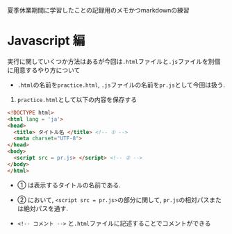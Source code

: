 夏季休業期間に学習したことの記録用のメモかつmarkdownの練習

# Javascript 編

実行に関していくつか方法はあるが今回は`.html`ファイルと`.js`ファイルを別個に用意するやり方について


- `.html`の名前を`practice.html`, `.js`ファイルの名前を`pr.js`として今回は扱う.

1. `practice.html`として以下の内容を保存する

``` html
<!DOCTYPE html>
<html lang = 'ja'>
<head>
  <title> タイトル名 </title> <!-- ① -->
  <meta charset="UTF-8"> 
</head>
<body>
  <script src = pr.js> </script> <!-- ② -->
</body>
</html>
```

   - ① は表示するタイトルの名前である.

   - ② において, `<script src = pr.js>`の部分に関して, `pr.js`の相対パスまたは絶対パスを通す.
   
   - `<!-- コメント -->` と`.html`ファイルに記述することでコメントができる



